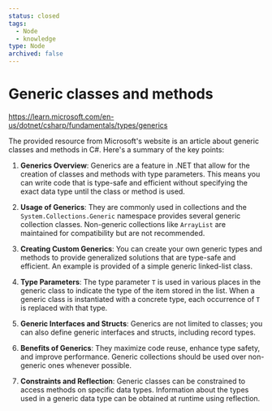 ```yaml
---
status: closed
tags:
  - Node
  - knowledge
type: Node
archived: false
---
```

# Generic classes and methods


https://learn.microsoft.com/en-us/dotnet/csharp/fundamentals/types/generics

The provided resource from Microsoft's website is an article about generic classes and methods in C#. Here's a summary of the key points:

1. **Generics Overview**: Generics are a feature in .NET that allow for the creation of classes and methods with type parameters. This means you can write code that is type-safe and efficient without specifying the exact data type until the class or method is used.

2. **Usage of Generics**: They are commonly used in collections and the `System.Collections.Generic` namespace provides several generic collection classes. Non-generic collections like `ArrayList` are maintained for compatibility but are not recommended.

3. **Creating Custom Generics**: You can create your own generic types and methods to provide generalized solutions that are type-safe and efficient. An example is provided of a simple generic linked-list class.

4. **Type Parameters**: The type parameter `T` is used in various places in the generic class to indicate the type of the item stored in the list. When a generic class is instantiated with a concrete type, each occurrence of `T` is replaced with that type.

5. **Generic Interfaces and Structs**: Generics are not limited to classes; you can also define generic interfaces and structs, including record types.

6. **Benefits of Generics**: They maximize code reuse, enhance type safety, and improve performance. Generic collections should be used over non-generic ones whenever possible.

7. **Constraints and Reflection**: Generic classes can be constrained to access methods on specific data types. Information about the types used in a generic data type can be obtained at runtime using reflection.

